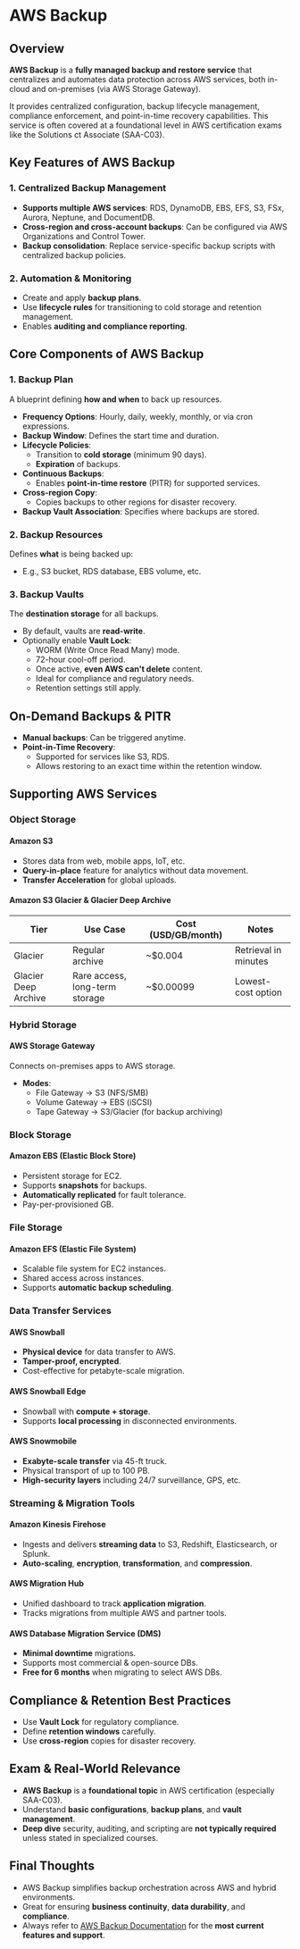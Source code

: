 # AWS Backup

## Overview

**AWS Backup** is a **fully managed backup and restore service** that centralizes and automates data protection across AWS services, both in-cloud and on-premises (via AWS Storage Gateway).

It provides centralized configuration, backup lifecycle management, compliance enforcement, and point-in-time recovery capabilities. This service is often covered at a foundational level in AWS certification exams like the Solutions ct Associate (SAA-C03).

## Key Features of AWS Backup

### 1. **Centralized Backup Management**

- **Supports multiple AWS services**: RDS, DynamoDB, EBS, EFS, S3, FSx, Aurora, Neptune, and DocumentDB.
- **Cross-region and cross-account backups**: Can be configured via AWS Organizations and Control Tower.
- **Backup consolidation**: Replace service-specific backup scripts with centralized backup policies.

### 2. **Automation & Monitoring**

- Create and apply **backup plans**.
- Use **lifecycle rules** for transitioning to cold storage and retention management.
- Enables **auditing and compliance reporting**.

## Core Components of AWS Backup

### 1. **Backup Plan**

A blueprint defining **how and when** to back up resources.

- **Frequency Options**: Hourly, daily, weekly, monthly, or via cron expressions.
- **Backup Window**: Defines the start time and duration.
- **Lifecycle Policies**:
  - Transition to **cold storage** (minimum 90 days).
  - **Expiration** of backups.
- **Continuous Backups**:
  - Enables **point-in-time restore** (PITR) for supported services.
- **Cross-region Copy**:
  - Copies backups to other regions for disaster recovery.
- **Backup Vault Association**: Specifies where backups are stored.

### 2. **Backup Resources**

Defines **what** is being backed up:

- E.g., S3 bucket, RDS database, EBS volume, etc.

### 3. **Backup Vaults**

The **destination storage** for all backups.

- By default, vaults are **read-write**.
- Optionally enable **Vault Lock**:
  - WORM (Write Once Read Many) mode.
  - 72-hour cool-off period.
  - Once active, **even AWS can't delete** content.
  - Ideal for compliance and regulatory needs.
  - Retention settings still apply.

## On-Demand Backups & PITR

- **Manual backups**: Can be triggered anytime.
- **Point-in-Time Recovery**:
  - Supported for services like S3, RDS.
  - Allows restoring to an exact time within the retention window.

## Supporting AWS Services

### Object Storage

#### Amazon S3

- Stores data from web, mobile apps, IoT, etc.
- **Query-in-place** feature for analytics without data movement.
- **Transfer Acceleration** for global uploads.

#### Amazon S3 Glacier & Glacier Deep Archive

| Tier                 | Use Case                       | Cost (USD/GB/month) | Notes                |
| -------------------- | ------------------------------ | ------------------- | -------------------- |
| Glacier              | Regular archive                | ~$0.004             | Retrieval in minutes |
| Glacier Deep Archive | Rare access, long-term storage | ~$0.00099           | Lowest-cost option   |

### Hybrid Storage

#### AWS Storage Gateway

Connects on-premises apps to AWS storage.

- **Modes**:
  - File Gateway → S3 (NFS/SMB)
  - Volume Gateway → EBS (iSCSI)
  - Tape Gateway → S3/Glacier (for backup archiving)

### Block Storage

#### Amazon EBS (Elastic Block Store)

- Persistent storage for EC2.
- Supports **snapshots** for backups.
- **Automatically replicated** for fault tolerance.
- Pay-per-provisioned GB.

### File Storage

#### Amazon EFS (Elastic File System)

- Scalable file system for EC2 instances.
- Shared access across instances.
- Supports **automatic backup scheduling**.

### Data Transfer Services

#### AWS Snowball

- **Physical device** for data transfer to AWS.
- **Tamper-proof, encrypted**.
- Cost-effective for petabyte-scale migration.

#### AWS Snowball Edge

- Snowball with **compute + storage**.
- Supports **local processing** in disconnected environments.

#### AWS Snowmobile

- **Exabyte-scale transfer** via 45-ft truck.
- Physical transport of up to 100 PB.
- **High-security layers** including 24/7 surveillance, GPS, etc.

### Streaming & Migration Tools

#### Amazon Kinesis Firehose

- Ingests and delivers **streaming data** to S3, Redshift, Elasticsearch, or Splunk.
- **Auto-scaling**, **encryption**, **transformation**, and **compression**.

#### AWS Migration Hub

- Unified dashboard to track **application migration**.
- Tracks migrations from multiple AWS and partner tools.

#### AWS Database Migration Service (DMS)

- **Minimal downtime** migrations.
- Supports most commercial & open-source DBs.
- **Free for 6 months** when migrating to select AWS DBs.

## Compliance & Retention Best Practices

- Use **Vault Lock** for regulatory compliance.
- Define **retention windows** carefully.
- Use **cross-region** copies for disaster recovery.

## Exam & Real-World Relevance

- **AWS Backup** is a **foundational topic** in AWS certification (especially SAA-C03).
- Understand **basic configurations**, **backup plans**, and **vault management**.
- **Deep dive** security, auditing, and scripting are **not typically required** unless stated in specialized courses.

## Final Thoughts

- AWS Backup simplifies backup orchestration across AWS and hybrid environments.
- Great for ensuring **business continuity**, **data durability**, and **compliance**.
- Always refer to [AWS Backup Documentation](https://docs.aws.amazon.com/aws-backup/) for the **most current features and support**.
